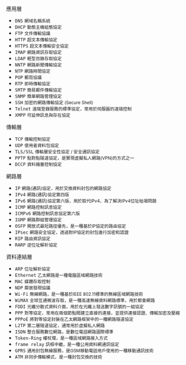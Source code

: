 應用層
- `DNS` <small>網域名稱系統</small>
- `DHCP` <small>動態主機組態協定</small>
- `FTP` <small>文件傳輸協議</small>
- `HTTP` <small>超文本傳輸協定</small>
- `HTTPS` <small>超文本傳輸安全協定</small>
- `IMAP` <small>網路資訊存取協定</small>
- `LDAP` <small>輕型目錄存取協定</small>
- `NNTP` <small>網路新聞傳輸協定</small>
- `NTP` <small>網路時間協定</small>
- `POP` <small>郵局協議</small>
- `RTP` <small>即時傳輸協定</small>
- `SMTP` <small>簡易郵件傳輸協定</small>
- `SNMP` <small>簡單網路管理協定</small>
- `SSH` <small>加密的網路傳輸協定 (Secure Shell)</small>
- `Telnet` <small>遠端登錄服務的標準協定，常用於伺服器的遠端控制</small>
- `XMPP` <small>可延伸訊息與存在協定</small>

傳輸層
- `TCP` <small>傳輸控制協定</small>
- `UDP` <small>使用者資料包協定</small>
- `TLS/SSL` <small>傳輸層安全性協定 / 安全通訊協定</small>
- `PPTP` <small>點對點隧道協定，是實現虛擬私人網路(VPN)的方式之一</small>
- `DCCP` <small>資料擁塞控制協定</small>

網路層
- `IP` <small>網路(通訊)協定，用於交換資料封包的網路協定</small>
- `IPv4` <small>網路(通訊)協定第四版</small>
- `IPv6` <small>網路(通訊)協定第六版，用於取代IPv4，為了解決IPv4位址枯竭問題</small>
- `ICMP` <small>網路控制訊息協定</small>
- `ICMPv6` <small>網路控制訊息協定第六版</small>
- `IGMP` <small>網路群組管理協定</small>
- `OSFP` <small>開放式最短路徑優先，是一種基於IP協定的路由協定</small>
- `IPsec` <small>網路安全協定，透過對IP協定的封包進行加密和認證</small>
- `RIP` <small>路由資訊協定</small>
- `RARP` <small>逆位址解析協定</small>

資料連結層
- `ARP` <small>位址解析協定</small>
- `Ethernet` <small>乙太網路是一種電腦區域網路技術</small>
- `MAC` <small>媒體存取控制</small>
- `NDP` <small>鄰居發現協議</small>
- `Wi-Fi` <small>無線網路，是一種基於IEEE 802.11標準的無線區域網路技術</small>
- `WiMAX` <small>全球互通微波存取，是一種高速無線資料網路標準，用於都會網路</small>
- `FDDI` <small>光纖分散式資料介面，用於在光纖上發送數字訊號的一組協定</small>
- `PPP` <small>對等協定，常用在兩個節點間建立直接的連接，並提供連接認證、傳輸加密及壓縮</small>
- `PPPoE` <small>將對等協定封裝在乙太網路框架中的一種網路隧道協定</small>
- `L2TP` <small>第二層隧道協定，通常用於虛擬私人網路</small>
- `ISDN` <small>整合服務數位網路，是數位電話網路國際標準</small>
- `Token-Ring` <small>權杖環，是一種區域網路接入方式</small>
- `frame relay` <small>訊框中繼，是一種公用資料網通訊協定</small>
- `GPRS` <small>通用封包無線服務，是GSM移動電話用戶使用的一種移動通訊技術</small>
- `ATM` <small>非同步傳輸模式，是一種封包交換的技術</small>